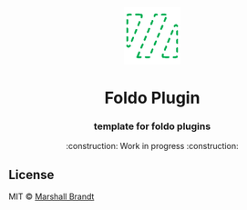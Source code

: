 <div align="center">
  <img src="https://github.com/foldo/foldo/raw/main/meta/foldo-plugin.gif" alt="Foldo Plugin" width="100" />
</div>

<h1 align="center">Foldo Plugin</h1>

<h3 align="center">template for foldo plugins</h3>

<p align="center">:construction: Work in progress :construction:</p>

## License

MIT © [Marshall Brandt](https://m4r.sh)
